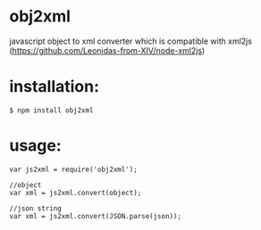 obj2xml
=======

javascript object to xml converter
which is compatible with xml2js (https://github.com/Leonidas-from-XIV/node-xml2js)

# installation:

	$ npm install obj2xml

# usage:

	var js2xml = require('obj2xml');

	//object
	var xml = js2xml.convert(object);
	
	//json string
	var xml = js2xml.convert(JSON.parse(json));

